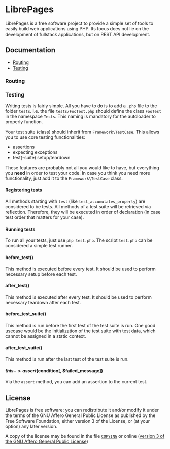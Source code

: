 # LibrePages
LibrePages is a free software project to provide a simple set of tools to easily build web applications using PHP.
Its focus does not lie on the development of fullstack applications, but on REST API development.

## Documentation

- [Routing](#routing)
- [Testing](#testing)

### Routing

### Testing
Writing tests is fairly simple.
All you have to do is to add a `.php` file to the folder `tests`.
I.e. the file `tests/FooTest.php` should define the class `FooTest` in the namespace `Tests`.
This naming is mandatory for the autoloader to properly function.

Your test suite (class) should inherit from `Framework\TestCase`.
This allows you to use core testing functionalities:

- assertions
- expecting exceptions
- test(-suite) setup/teardown

These features are probably not all you would like to have, but everything you __need__ in order to test your code.
In case you think you need more functionality, just add it to the `Framework\TestCase` class.

#### Registering tests
All methods starting with `test` (like `test_accumulates_properly`) are considered to be tests.
All methods of a test suite will be retrieved via reflection.
Therefore, they will be executed in order of declaration (in case test order that matters for your case).

#### Running tests
To run all your tests, just use `php test.php`.
The script `test.php` can be considered a simple test runner.


#### before_test()
This method is executed before every test.
It should be used to perform necessary setup before each test.

#### after_test()
This method is executed after every test.
It should be used to perform necessary teardown after each test.

#### before_test_suite()
This method is run before the first test of the test suite is run.
One good usecase would be the initialization of the test suite with test data, which cannot be assigned in a static context.

#### after_test_suite()
This method is run after the last test of the test suite is run.

#### $this->assert($condition[, $failed_message])
Via the `assert` method, you can add an assertion to the current test.


## License
LibrePages is free software: you can redistribute it and/or modify
it under the terms of the GNU Affero General Public License as
published by the Free Software Foundation, either version 3 of the
License, or (at your option) any later version.

A copy of the license may be found in the file [`COPYING`](./COPYING) or online
([version 3 of the GNU Affero General Public License](https://www.gnu.org/licenses/agpl-3.0.en.html))